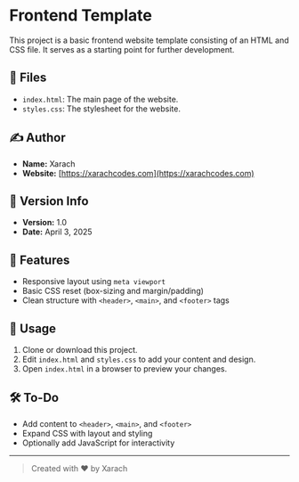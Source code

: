 # Frontend Template

This project is a basic frontend website template consisting of an HTML and CSS file. It serves as a starting point for further development.

## 📁 Files

- `index.html`: The main page of the website.
- `styles.css`: The stylesheet for the website.

## ✍️ Author

- **Name:** Xarach  
- **Website:** [https://xarachcodes.com](https://xarachcodes.com)

## 📅 Version Info

- **Version:** 1.0  
- **Date:** April 3, 2025

## 📌 Features

- Responsive layout using `meta viewport`
- Basic CSS reset (box-sizing and margin/padding)
- Clean structure with `<header>`, `<main>`, and `<footer>` tags

## 🚀 Usage

1. Clone or download this project.
2. Edit `index.html` and `styles.css` to add your content and design.
3. Open `index.html` in a browser to preview your changes.

## 🛠️ To-Do

- Add content to `<header>`, `<main>`, and `<footer>`
- Expand CSS with layout and styling
- Optionally add JavaScript for interactivity

---

> Created with ❤️ by Xarach
